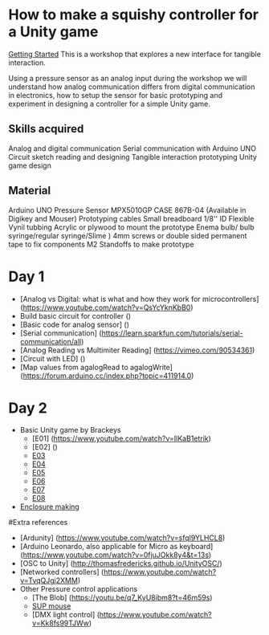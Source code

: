 # How to make a squishy controller for a Unity game

[Getting Started](https://mappa.js.org/docs/getting-started.html)
This is a workshop that explores a new interface for tangible interaction.

Using a pressure sensor as an analog input during the workshop we will understand how analog communication differs from digital communication in electronics, how to setup the sensor for basic prototyping and experiment in designing a controller for a simple Unity game.

## Skills acquired
Analog and digital communication
Serial communication with Arduino UNO 
Circuit sketch reading and designing
Tangible interaction prototyping
Unity game design

## Material
Arduino UNO 
Pressure Sensor MPX5010GP CASE 867B-04 (Available in Digikey and Mouser)
Prototyping cables 
Small breadboard
1/8'' ID Flexible Vynil tubbing 
Acrylic or plywood to mount the prototype 
Enema bulb/ bulb syringe/regular syringe/Slime )
4mm screws or double sided permanent tape to fix components
M2 Standoffs to make prototype

# Day 1 
- [Analog vs Digital: what is what and how they work for microcontrollers] (https://www.youtube.com/watch?v=QsYcYknKbB0)
- Build basic circuit for controller ()
- [Basic code for analog sensor] ()
- [Serial communication] (https://learn.sparkfun.com/tutorials/serial-communication/all)
- [Analog Reading vs Multimiter Reading] (https://vimeo.com/90534361)
- [Circuit with LED] ()
- [Map values from agalogRead to agalogWrite] (https://forum.arduino.cc/index.php?topic=411914.0)

# Day 2
- Basic Unity game by Brackeys
  * [E01] (https://www.youtube.com/watch?v=IlKaB1etrik)
  * [E02] ()
  * [E03]()
  * [E04]()
  * [E05]()
  * [E06]()
  * [E07]()
  * [E08]()
- [Enclosure making](https://www.ponoko.com/blog/how-to-make/making-enclosures-for-electronics-with-ponoko/)

#Extra references
- [Ardunity] (https://www.youtube.com/watch?v=sfqI9YLHCL8)
- [Arduino Leonardo, also applicable for Micro as keyboard] (https://www.youtube.com/watch?v=0fjuJOkk8y4&t=13s)
- [OSC to Unity] (http://thomasfredericks.github.io/UnityOSC/)
- [Networked controllers] (https://www.youtube.com/watch?v=TvqQJgj2XMM)
- Other Pressure control applications
  * [The Blob] (https://youtu.be/q7_KyU8ibm8?t=46m59s)
  * [SUP mouse](https://www.instructables.com/id/The-Sup-a-Mouse-for-Quadriplegics-Low-Cost-and-Ope/)
  * [DMX light control] (https://www.youtube.com/watch?v=Kk8fs99TJWw)
  

